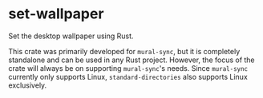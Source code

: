 # set-wallpaper

Set the desktop wallpaper using Rust.

This crate was primarily developed for `mural-sync`, but it is completely
standalone and can be used in any Rust project. However, the focus of the crate
will always be on supporting `mural-sync`'s needs. Since `mural-sync` currently
only supports Linux, `standard-directories` also supports Linux exclusively.
